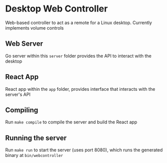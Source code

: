 # Desktop Web Controller

Web-based controller to act as a remote for a Linux desktop. Currently implements volume controls

## Web Server
Go server within this `server` folder provides the API to interact with the desktop
## React App
React app within the `app` folder, provides interface that interacts with the server's API

## Compiling
Run `make compile` to compile the server and build the React app

## Running the server
Run `make run` to start the server (uses port 8080), which runs the generated binary at `bin/webcontroller`